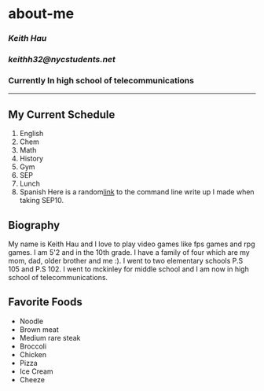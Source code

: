 # about-me
### _**Keith Hau**_
### _keithh32@nycstudents.net_
### Currently In high school of telecommunications
---
## My Current Schedule
1. English
2. Chem
3. Math
4. History
5. Gym
6. SEP
7. Lunch
8. Spanish
Here is a random[link](https://github.com/hstatsep-students/sep10-writeups-keithh9704/blob/main/02-github/cli-writeup.md) to the command line write up I made when taking SEP10.
## Biography
My name is Keith Hau and I love to play video games like fps games and rpg games. I am 5'2 and in the 10th grade. I have a family of four which are my mom, dad, older brother and me :). I went to two elementary schools P.S 105 and P.S 102. I went to mckinley for middle school and I am now in high school of telecommunications.

## Favorite Foods
* Noodle
* Brown meat
* Medium rare steak
* Broccoli
* Chicken
* Pizza
* Ice Cream
* Cheeze








